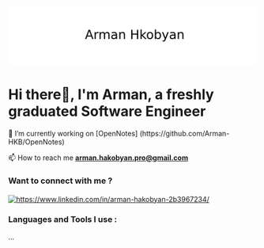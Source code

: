 ![Banner Image](asset/banner.jpg)


<h1>Hi there👋, I'm Arman, a freshly graduated Software Engineer</h1>
🔭 I’m currently working on [OpenNotes] (https://github.com/Arman-HKB/OpenNotes)

📫 How to reach me **arman.hakobyan.pro@gmail.com**

<h3 align="left">Want to connect with me ?</h3>
<p align="left">
<a href="https://linkedin.com/in/https://www.linkedin.com/in/arman-hakobyan-2b3967234/" target="blank"><img align="center" src="https://raw.githubusercontent.com/rahuldkjain/github-profile-readme-generator/master/src/images/icons/Social/linked-in-alt.svg" alt="https://www.linkedin.com/in/arman-hakobyan-2b3967234/" height="30" width="40" /></a>
</p>

<h3 align="left">Languages and Tools I use :</h3>
...
